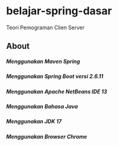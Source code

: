 # belajar-spring-dasar
Teori Pemograman Clien Server

## About
##### Menggunakan Maven Spring
##### Menggunakan Spring Boot versi 2.6.11
##### Menggunakan Apache NetBeans IDE 13
##### Menggunakan Bahasa Java
##### Menggunakan JDK 17
##### Menggunakan Browser Chrome
